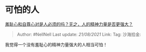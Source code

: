 # 可怕的人
[羞耻心和自尊心对是人必须的吗？无之，人的精神力量是否更强大？](https://www.zhihu.com/question/19688074/answer/12660385)

> Author: #NellNell
> Last update: *21/08/2021*
> Link:
> Tag:
> 沙海拾金:

我觉得一个没有羞耻心的精神力量强大的人相当可怕！
